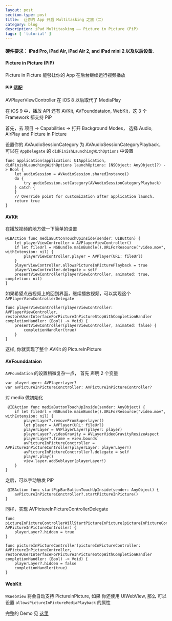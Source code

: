 ```yaml
---
layout: post
section-type: post
title: 	让你的 App 开启 Multitasking 之旅（二）
category: blog
description: iPad Multitasking —— Picture in Picture (PiP)
tags: [ 'tutorial' ]
---
```


#### 硬件要求： iPad Pro, iPad Air, iPad Air 2, and iPad mini 2 以及以后设备.

#### Picture in Picture (PiP)

Picture in Picture 能够让你的 App 在后台继续运行视频播放

#### PiP 适配
AVPlayerViewController 在 iOS 8 以后取代了 MediaPlay

在 iOS 9 中，播放 API 还有 AVKit, AVFounddataion, WebKit，这 3 个 Framework 都支持 PiP

首先，去 项目 -> Capabilities -> 打开 Background Modes， 选择 Audio, AirPlay and Picture in Picture

设置你的 AVAudioSessionCategory 为 AVAudioSessionCategoryPlayback， 可以在 `AppDelegate` 的 `didFinishLaunchingWithOptions` 中设置

	func application(application: UIApplication, didFinishLaunchingWithOptions launchOptions: [NSObject: AnyObject]?) -> Bool {
        let audioSession = AVAudioSession.sharedInstance()
        do {
            try audioSession.setCategory(AVAudioSessionCategoryPlayback)
        } catch {
        }
        // Override point for customization after application launch.
        return true
    }
    
#### AVKit    
    
在播放视频的地方做一下简单的设置 
	
	@IBAction func mediaButtonTouchUpInside(sender: UIButton) {
        let playerViewController = AVPlayerViewController()
        if let fileUrl = NSBundle.mainBundle().URLForResource("video.mov", withExtension: nil) {
            playerViewController.player = AVPlayer(URL: fileUrl)
        }
        playerViewController.allowsPictureInPicturePlayback = true
        playerViewController.delegate = self
        presentViewController(playerViewController, animated: true, completion: nil)
    }    
 
如果希望点击视频上的回到界面，继续播放视频，可以实现这个 `AVPlayerViewControllerDelegate`
	
	func playerViewController(playerViewController: AVPlayerViewController, restoreUserInterfaceForPictureInPictureStopWithCompletionHandler completionHandler: (Bool) -> Void) {
        presentViewController(playerViewController, animated: false) {
            completionHandler(true)
        }
    }
    
这样, 你就实现了整个 AVKit 的 PictureInPicture 

#### AVFounddataion

`AVFoundation` 的设置稍微复杂一点， 首先 声明 2 个变量

	var playerLayer: AVPlayerLayer?
    var avPictureInPictureConctroller: AVPictureInPictureController?
    
对 media 做初始化
	
	 @IBAction func mediaButtonTouchUpInside(sender: AnyObject) {
        if let fileUrl = NSBundle.mainBundle().URLForResource("video.mov", withExtension: nil) {
            playerLayer?.removeFromSuperlayer()
            let player = AVPlayer(URL: fileUrl)
            playerLayer = AVPlayerLayer(player: player)
            playerLayer?.videoGravity = AVLayerVideoGravityResizeAspect
            playerLayer?.frame = view.bounds
            avPictureInPictureConctroller = AVPictureInPictureController(playerLayer: playerLayer!)
            avPictureInPictureConctroller?.delegate = self
            player.play()
            view.layer.addSublayer(playerLayer!)
        }
    }
	
之后，可以手动触发 PiP

	 @IBAction func startPipBarButtonTouchUpInside(sender: AnyObject) {
        avPictureInPictureConctroller?.startPictureInPicture()
    }
    
同样，实现 AVPictureInPictureControllerDelegate
	
	func pictureInPictureControllerWillStartPictureInPicture(pictureInPictureController: AVPictureInPictureController) {
        playerLayer?.hidden = true
    }
    
    func pictureInPictureController(pictureInPictureController: AVPictureInPictureController, restoreUserInterfaceForPictureInPictureStopWithCompletionHandler completionHandler: (Bool) -> Void) {
        playerLayer?.hidden = false
        completionHandler(true)
    }
    
#### WebKit

`WKWebView` 将会自动支持 PictureInPicture, 如果 你还使用 UIWebView, 那么 可以设置 `allowsPictureInPictureMediaPlayback` 的属性

完整的 Demo 见 [这里](https://github.com/VioletHill/PipDemo)
